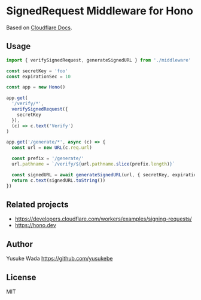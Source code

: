 # SignedRequest Middleware for Hono

Based on [Cloudflare Docs](https://developers.cloudflare.com/workers/examples/signing-requests/).

## Usage

```ts
import { verifySignedRequest, generateSignedURL } from './middleware'

const secretKey = 'foo'
const expirationSec = 10

const app = new Hono()

app.get(
  '/verify/*',
  verifySignedRequest({
    secretKey
  }),
  (c) => c.text('Verify')
)

app.get('/generate/*', async (c) => {
  const url = new URL(c.req.url)

  const prefix = '/generate/'
  url.pathname = `/verify/${url.pathname.slice(prefix.length)}`

  const signedURL = await generateSignedURL(url, { secretKey, expirationMs: 1000 * expirationSec })
  return c.text(signedURL.toString())
})
```

## Related projects

* <https://developers.cloudflare.com/workers/examples/signing-requests/>
* <https://hono.dev>

## Author

Yusuke Wada <https://github.com/yusukebe>

## License

MIT
